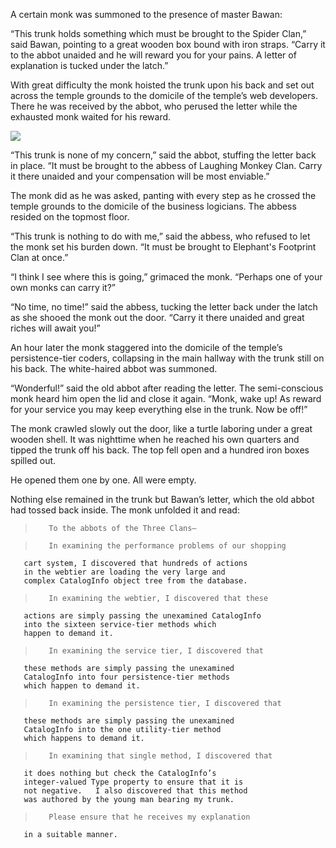 A certain monk was summoned to the presence of master Bawan:

“This trunk holds something which must be brought to the
Spider Clan,” said Bawan, pointing to a great wooden box
bound with iron straps.  “Carry it to the abbot unaided and
he will reward you for your pains.  A letter of explanation is
tucked under the latch.”

With great difficulty the monk hoisted the trunk upon
his back and set out across the temple grounds to the
domicile of the temple’s web developers.  There he
was received by the abbot, who perused the letter
while the exhausted monk waited for his reward.

![](/pages/case-110/Trunk.jpg)

“This trunk is none of my concern,” said the abbot, stuffing
the letter back in place.  “It must be brought to the abbess
of Laughing Monkey Clan.  Carry it there unaided and
your compensation will be most enviable.”

The monk did as he was asked, panting with every step as
he crossed the temple grounds to the domicile of the
business logicians.  The abbess resided on the topmost floor.

“This trunk is nothing to do with me,” said the abbess, who
refused to let the monk set his burden down.  “It must be
brought to Elephant's Footprint Clan at once.”

“I think I see where this is going,” grimaced the monk.  “Perhaps
one of your own monks can carry it?”

“No time, no time!” said the abbess, tucking the letter back
under the latch as she shooed the monk out the door.  “Carry it
there unaided and great riches will await you!”

An hour later the monk staggered into the domicile of the temple’s
persistence-tier coders, collapsing in the main hallway with the
trunk still on his back.  The white-haired abbot was summoned.

“Wonderful!” said the old abbot after reading the letter.
The semi-conscious monk heard him open the lid and close it
again.  “Monk, wake up!  As reward for your service you may
keep everything else in the trunk.  Now be off!”

The monk crawled slowly out the door, like a turtle laboring
under a great wooden shell.  It was nighttime when he
reached his own quarters and tipped the trunk off his back.
The top fell open and a hundred iron boxes spilled out.

He opened them one by one. All were empty.

Nothing else remained in the trunk but Bawan’s
letter, which the old abbot had tossed back inside.  The
monk unfolded it and read:

>        To the abbots of the Three Clans—

>        In examining the performance problems of our shopping
       cart system, I discovered that hundreds of actions
       in the webtier are loading the very large and
       complex CatalogInfo object tree from the database.

>        In examining the webtier, I discovered that these
       actions are simply passing the unexamined CatalogInfo
       into the sixteen service-tier methods which
       happen to demand it.

>        In examining the service tier, I discovered that
       these methods are simply passing the unexamined
       CatalogInfo into four persistence-tier methods
       which happen to demand it.

>        In examining the persistence tier, I discovered that
       these methods are simply passing the unexamined
       CatalogInfo into the one utility-tier method
       which happens to demand it.

>        In examining that single method, I discovered that
       it does nothing but check the CatalogInfo’s
       integer-valued Type property to ensure that it is
       not negative.   I also discovered that this method
       was authored by the young man bearing my trunk.

>        Please ensure that he receives my explanation
       in a suitable manner.

